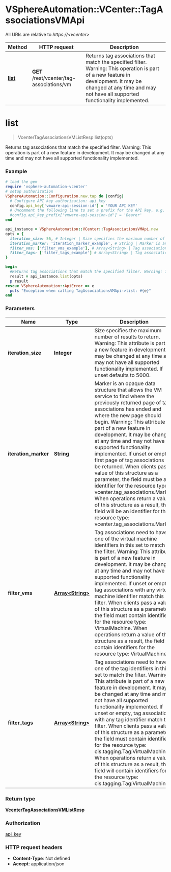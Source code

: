 # VSphereAutomation::VCenter::TagAssociationsVMApi

All URIs are relative to *https://&lt;vcenter&gt;*

Method | HTTP request | Description
------------- | ------------- | -------------
[**list**](TagAssociationsVMApi.md#list) | **GET** /rest/vcenter/tag-associations/vm | Returns tag associations that match the specified filter. Warning: This operation is part of a new feature in development. It may be changed at any time and may not have all supported functionality implemented.


# **list**
> VcenterTagAssociationsVMListResp list(opts)

Returns tag associations that match the specified filter. Warning: This operation is part of a new feature in development. It may be changed at any time and may not have all supported functionality implemented.

### Example
```ruby
# load the gem
require 'vsphere-automation-vcenter'
# setup authorization
VSphereAutomation::Configuration.new.tap do |config|
  # Configure API key authorization: api_key
  config.api_key['vmware-api-session-id'] = 'YOUR API KEY'
  # Uncomment the following line to set a prefix for the API key, e.g. 'Bearer' (defaults to nil)
  #config.api_key_prefix['vmware-api-session-id'] = 'Bearer'
end

api_instance = VSphereAutomation::VCenter::TagAssociationsVMApi.new
opts = {
  iteration_size: 56, # Integer | Size specifies the maximum number of results to return. Warning: This attribute is part of a new feature in development. It may be changed at any time and may not have all supported functionality implemented. If unset defaults to 5000.
  iteration_marker: 'iteration_marker_example', # String | Marker is an opaque data structure that allows the VM service to find where the previously returned page of tag associations has ended and where the new page should begin. Warning: This attribute is part of a new feature in development. It may be changed at any time and may not have all supported functionality implemented. If unset or empty, first page of tag associations will be returned. When clients pass a value of this structure as a parameter, the field must be an identifier for the resource type: vcenter.tag_associations.Marker. When operations return a value of this structure as a result, the field will be an identifier for the resource type: vcenter.tag_associations.Marker.
  filter_vms: ['filter_vms_example'], # Array<String> | Tag associations need to have one of the virtual machine identifiers in this set to match the filter. Warning: This attribute is part of a new feature in development. It may be changed at any time and may not have all supported functionality implemented. If unset or empty, tag associations with any virtual machine identifier match this filter. When clients pass a value of this structure as a parameter, the field must contain identifiers for the resource type: VirtualMachine. When operations return a value of this structure as a result, the field will contain identifiers for the resource type: VirtualMachine.
  filter_tags: ['filter_tags_example'] # Array<String> | Tag associations need to have one of the tag identifiers in this set to match the filter. Warning: This attribute is part of a new feature in development. It may be changed at any time and may not have all supported functionality implemented. If unset or empty, tag associations with any tag identifier match this filter. When clients pass a value of this structure as a parameter, the field must contain identifiers for the resource type: cis.tagging.Tag:VirtualMachine. When operations return a value of this structure as a result, the field will contain identifiers for the resource type: cis.tagging.Tag:VirtualMachine.
}

begin
  #Returns tag associations that match the specified filter. Warning: This operation is part of a new feature in development. It may be changed at any time and may not have all supported functionality implemented.
  result = api_instance.list(opts)
  p result
rescue VSphereAutomation::ApiError => e
  puts "Exception when calling TagAssociationsVMApi->list: #{e}"
end
```

### Parameters

Name | Type | Description  | Notes
------------- | ------------- | ------------- | -------------
 **iteration_size** | **Integer**| Size specifies the maximum number of results to return. Warning: This attribute is part of a new feature in development. It may be changed at any time and may not have all supported functionality implemented. If unset defaults to 5000. | [optional] 
 **iteration_marker** | **String**| Marker is an opaque data structure that allows the VM service to find where the previously returned page of tag associations has ended and where the new page should begin. Warning: This attribute is part of a new feature in development. It may be changed at any time and may not have all supported functionality implemented. If unset or empty, first page of tag associations will be returned. When clients pass a value of this structure as a parameter, the field must be an identifier for the resource type: vcenter.tag_associations.Marker. When operations return a value of this structure as a result, the field will be an identifier for the resource type: vcenter.tag_associations.Marker. | [optional] 
 **filter_vms** | [**Array&lt;String&gt;**](String.md)| Tag associations need to have one of the virtual machine identifiers in this set to match the filter. Warning: This attribute is part of a new feature in development. It may be changed at any time and may not have all supported functionality implemented. If unset or empty, tag associations with any virtual machine identifier match this filter. When clients pass a value of this structure as a parameter, the field must contain identifiers for the resource type: VirtualMachine. When operations return a value of this structure as a result, the field will contain identifiers for the resource type: VirtualMachine. | [optional] 
 **filter_tags** | [**Array&lt;String&gt;**](String.md)| Tag associations need to have one of the tag identifiers in this set to match the filter. Warning: This attribute is part of a new feature in development. It may be changed at any time and may not have all supported functionality implemented. If unset or empty, tag associations with any tag identifier match this filter. When clients pass a value of this structure as a parameter, the field must contain identifiers for the resource type: cis.tagging.Tag:VirtualMachine. When operations return a value of this structure as a result, the field will contain identifiers for the resource type: cis.tagging.Tag:VirtualMachine. | [optional] 

### Return type

[**VcenterTagAssociationsVMListResp**](VcenterTagAssociationsVMListResp.md)

### Authorization

[api_key](../README.md#api_key)

### HTTP request headers

 - **Content-Type**: Not defined
 - **Accept**: application/json



